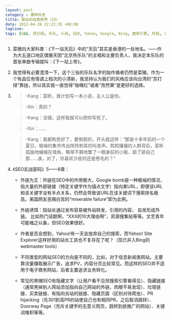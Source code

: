 ```yaml
---
layout: post
category : 儒林外史
title: 屌丝的自我修养（25）
date: 2012-04-28 22:23:35 +08:00
tagline:
tags: [G&G, 苏打绿, 乐队, 小说, SEO, Yahoo, Google, Bing, 搜索引擎, 外链, 关键字]
---
```


1. 菜猪向大家科普：《下一站天后》中的“天后”其实是香港的一处地名。——作为大五道口地区偶像天团“北京热乐队”的主唱和主要负责人，我决定本乐队的首张单曲专辑就叫：《下一站上帝》。

2. 我觉得有必要澄清一下，这个三俗的乐队名字的始作俑者仍然是菜猪。作为一个有品位有情调上档次的小清新，我坚持认为我们的风格应该向台湾的“苏打绿”靠拢，所以其实我一直觉得“咖喱红”或者“孜然黄”是更好的选择。

3. 
   > -Kang：菜昕，我计划写一本小说，主人公是你。

   > -Xin：真的？

   > -Kang：没错。这样我就可以把你写死了。

   > -Xin：……

   > -Kang：我都构思好了，要倒叙的，开头就这样：“那是十多年前的一个夏日，聒噪的集市传出阵阵刺耳的叫卖声。熙熙攘攘的人群背后，菜昕孤独地蜷缩在墙角，略带不屑地瞥了一眼身前的小贩，舔了舔自己那……诶，对了，你喜欢沙皮的还是卷毛的？”

4. 《SEO实战密码》5——8章：

    * 外链为王：外链在SEO中的作用极大，Google bomb是一种极端的情况，指大量的外部链接（特定关键字作为锚点文字）指向某URL，即便该URL和该关键字没有半点关系，仍然会导致该URL在该关键词下搜索排名极高。美国网友恶搞白宫的“miserable failure”即为此例。

    * 外链诱饵：指站长通过发布容易被外站转发、引用的内容，
    自发形成外链。
    比如热门话题啊，“XXX的10大理由啊”，资源搜集贴等等。文艺青年可能嗤之以鼻，但SEO效果很好。

    * 作者是否会想到，Yahoo!有一天会放弃自己的搜索，而Yahoo! Site Explorer这样好用的站长工具也不复存在了呢？（现已并入Bing的webmaster tools）

    * 不同类型的网站SEO的方向是不同的，比如，对于信息新闻类网站，主要靠流量赚取展示广告，追求PV，内容分页比较常见。而这样的SEO并不适用于电子商务网站，后者主要追求业务转化。

    * 常见的黑帽SEO有隐藏文字（让用户看不见但搜索引擎看得见）、隐藏链接（通常黑掉别人网站添加指向自己网站的外链，肉眼不易发现）、垃圾链接、买卖链接、有指向劣站的链接、隐藏页面（区别对待爬虫）、PR hijacking（先301到高PR的站使自己也有相同PR，之后取消跳转）、Doorway Page（充斥关键字的无意义网页，跳转到欲推广的网站）、关键词堆积等等。
